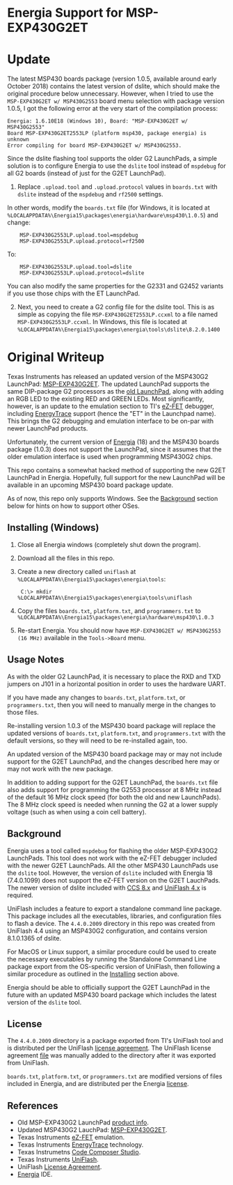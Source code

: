 Energia Support for MSP-EXP430G2ET
==================================

# Update #
The latest MSP430 boards package (version 1.0.5, available around early October 2018) contains the latest version of dslite, which should make the original procedure below unnecessary. However, when I tried to use the `MSP-EXP430G2ET w/ MSP430G2553` board menu selection with package version 1.0.5, I got the following error at the very start of the compilation process:

    Energia: 1.6.10E18 (Windows 10), Board: "MSP-EXP430G2ET w/ MSP430G2553"
    Board MSP-EXP430G2ET2553LP (platform msp430, package energia) is unknown
    Error compiling for board MSP-EXP430G2ET w/ MSP430G2553.

Since the dslite flashing tool supports the older G2 LaunchPads, a simple solution is to configure Energia to use the `dslite` tool instead of `mspdebug` for all G2 boards (instead of just for the G2ET LaunchPad).

1. Replace `.upload.tool` and `.upload.protocol` values in `boards.txt` with `dslite` instead of the `mspdebug` and `rf2500` settings. 

  In other words, modify the `boards.txt` file (for Windows, it is located at `%LOCALAPPDATA%\Energia15\packages\energia\hardware\msp430\1.0.5`) and change:

        MSP-EXP430G2553LP.upload.tool=mspdebug
        MSP-EXP430G2553LP.upload.protocol=rf2500

  To:

        MSP-EXP430G2553LP.upload.tool=dslite
        MSP-EXP430G2553LP.upload.protocol=dslite

  You can also modify the same properties for the G2331 and G2452 variants if you use those chips with the ET LaunchPad.

2. Next, you need to create a G2 config file for the dslite tool. This is as simple as copying the file `MSP-EXP430G2ET2553LP.ccxml` to a file named `MSP-EXP430G2553LP.ccxml`. In Windows, this file is located at `%LOCALAPPDATA%\Energia15\packages\energia\tools\dslite\8.2.0.1400`


# Original Writeup #

Texas Instruments has released an updated version of the MSP430G2 LaunchPad: [MSP-EXP430G2ET][2]. The updated LaunchPad supports the same DIP-package G2 processors as the [old LaunchPad][1], along with adding an RGB LED to the existing RED and GREEN LEDs. Most significantly, however, is an update to the emulation section to TI's [eZ-FET][3] debugger, including [EnergyTrace][4] support (hence the "ET" in the Launchpad name). This brings the G2 debugging and emulation interface to be on-par with newer LaunchPad products.

Unfortunately, the current version of [Energia][8] (18) and the MSP430 boards package (1.0.3) does not support the LaunchPad, since it assumes that the older emulation interface is used when programming MSP430G2 chips.

This repo contains a somewhat hacked method of supporting the new G2ET LaunchPad in Energia. Hopefully, full support for the new LaunchPad will be available in an upcoming MSP430 board package update.

As of now, this repo only supports Windows. See the [Background](#background) section below for hints on how to support other OSes.

Installing (Windows)
--------------------

1. Close all Energia windows (completely shut down the program).

2. Download all the files in this repo.

3. Create a new directory called `uniflash` at `%LOCALAPPDATA%\Energia15\packages\energia\tools`:

        C:\> mkdir %LOCALAPPDATA%\Energia15\packages\energia\tools\uniflash

4. Copy the files `boards.txt`, `platform.txt`, and `programmers.txt` to `%LOCALAPPDATA%\Energia15\packages\energia\hardware\msp430\1.0.3`

5. Re-start Energia. You should now have `MSP-EXP430G2ET w/ MSP430G2553 (16 MHz)` available in the `Tools->Board` menu.

Usage Notes
-----------

As with the older G2 LaunchPad, it is necessary to place the RXD and TXD jumpers on J101 in a horizontal position in order to uses the hardware UART.

If you have made any changes to `boards.txt`, `platform.txt`, or `programmers.txt`, then you will need to manually merge in the changes to those files.

Re-installing version 1.0.3 of the MSP430 board package will replace the updated versions of `boards.txt`, `platform.txt`, and `programmers.txt` with the default versions, so they will need to be re-installed again, too.

An updated version of the MSP430 board package may or may not include support for the G2ET LaunchPad, and the changes described here may or may not work with the new package.

In addition to adding support for the G2ET LaunchPad, the `boards.txt` file also adds support for programming the G2553 processor at 8 MHz instead of the default 16 MHz clock speed (for both the old and new LaunchPads). The 8 MHz clock speed is needed when running the G2 at a lower supply voltage (such as when using a coin cell battery).

Background
----------

Energia uses a tool called `mspdebug` for flashing the older MSP-EXP430G2 LaunchPads. This tool does not work with the eZ-FET debugger included with the newer G2ET LaunchPads. All the other MSP430 LaunchPads use the `dslite` tool. However, the version of `dslite` included with Energia 18 (7.4.0.1099) does not support the eZ-FET version on the G2ET LauchPads. The newer version of dslite  included with [CCS 8.x][5] and [UniFlash 4.x][6] is required.

UniFlash includes a feature to export a standalone command line package. This package includes all the executables, libraries, and configuration files to flash a device. The `4.4.0.2009` directory in this repo was created from UniFlash 4.4 using an MSP430G2 configuration, and contains version 8.1.0.1365 of dslite.

For MacOS or Linux support, a similar procedure could be used to create the necessary executables by running the Standalone Command Line package export from the OS-specific version of UniFlash, then following a similar procedure as outlined in the [Installing](#installing-windows) section above.

Energia should be able to officially support the G2ET LaunchPad in the future with an updated MSP430 board package which includes the latest version of the `dslite` tool.

License
-------

The `4.4.0.2009` directory is a package exported from TI's UniFlash tool and is distributed per the UniFlash [license agreement][7]. The UniFlash license agreement [file][9] was manually added to the directory after it was exported from UniFlash.

`boards.txt`, `platform.txt`, or `programmers.txt` are modified versions of files included in Energia, and are distributed per the Energia [license][10].

References
----------

+ Old MSP-EXP430G2 LaunchPad [product info][1].
+ Updated MSP430G2 LauchPad: [MSP-EXP430G2ET][2].
+ Texas Instruments [eZ-FET][3] emulation.
+ Texas Instruments [EnergyTrace][4] technology.
+ Texas Instrumetns [Code Composer Studio][5].
+ Texas Instruments [UniFlash][6].
+ UniFlash [License Agreement][7].
+ [Energia][8] IDE.


[1]: http://www.ti.com/tool/MSP-EXP430G2
[2]: http://www.ti.com/tool/msp-exp430g2et
[3]: http://www.ti.com/lit/slau647
[4]: http://www.ti.com/tool/energytrace
[5]: http://www.ti.com/tool/CCSTUDIO
[6]: http://www.ti.com/tool/UNIFLASH
[7]: http://processors.wiki.ti.com/index.php/File:Uniflash_v4_license.zip
[8]: http://energia.nu/
[9]: ./4.4.0.2009/license.txt
[10]: https://github.com/robertinant/EnergiaNG/blob/master/license.txt
